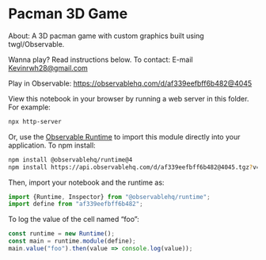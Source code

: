 # Pacman 3D Game

About:
A 3D pacman game with custom graphics built using twgl/Observable.

Wanna play? Read instructions below.
To contact: E-mail Kevinrwh28@gmail.com

Play in Observable: https://observablehq.com/d/af339eefbff6b482@4045

View this notebook in your browser by running a web server in this folder. For
example:

~~~sh
npx http-server
~~~

Or, use the [Observable Runtime](https://github.com/observablehq/runtime) to
import this module directly into your application. To npm install:

~~~sh
npm install @observablehq/runtime@4
npm install https://api.observablehq.com/d/af339eefbff6b482@4045.tgz?v=3
~~~

Then, import your notebook and the runtime as:

~~~js
import {Runtime, Inspector} from "@observablehq/runtime";
import define from "af339eefbff6b482";
~~~

To log the value of the cell named “foo”:

~~~js
const runtime = new Runtime();
const main = runtime.module(define);
main.value("foo").then(value => console.log(value));
~~~
